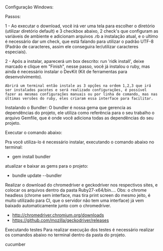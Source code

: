 Configuração Windows:

Passos:

1 - Ao executar o download, você irá ver uma tela para escolher o diretório (utilizar diretório default) e 3 checkbox abaixo, 2 check's que configuram as variáveis de ambiente e adicionam arquivos .rb a instalação atual, e o ultimo é necessário dar um check, que está falando para utilizar o padrão UTF-8 (Padrão de caracteres, assim ele conseguira ler/utilizar caracteres especiais).

2 - Após a instalar, aparecerá um box descrito: run 'ridk install', deixe marcado e clique em "Finish", nesse passo, você já instalou o ruby, mas ainda é necessário instalar o DevKit (Kit de ferramentas para desenvolvimento).

    Abrirá um terminal então instale as 3 opções na ordem 1,2,3 que irá ser instalados pacotes e será realizado configurações, é possível fazer as mesmas configurações manuais ou por linha de comando, mas nas últimas versões do ruby, eles criaram essa interface para facilitar.

Instalando o Bundler:
O bundler é nossa gema que gerencia as dependências do projeto, ele utiliza como referência para o seu trabalho o arquivo Gemfile, que é onde você adiciona todas as dependências do seu projeto.

Executar o comando abaixo:

Pra você utiliza-lo é necessário instalar, executando o comando abaixo no terminal:

  - gem install bundler

atualizar e baixar as gems para o projeto:
  
  - bundle update --bundler

Realizar o download do chromedriver e geckodriver nos respectivos sites, e colocar os arquivos dentro da pasta Ruby27-x64/bin.... Obs: o chrome headless (chrome sem interface, mas tira print screen do mesmo jeito, é muito utilizado para CI, que o servidor não tem uma interface) já vem baixado automaticamente junto com o chromedriver.

  - http://chromedriver.chromium.org/downloads
  - https://github.com/mozilla/geckodriver/releases

Executando testes
Para realizar execução dos testes é necessário realizar os comandos abaixo no terminal dentro da pasta do projeto.

  cucumber
